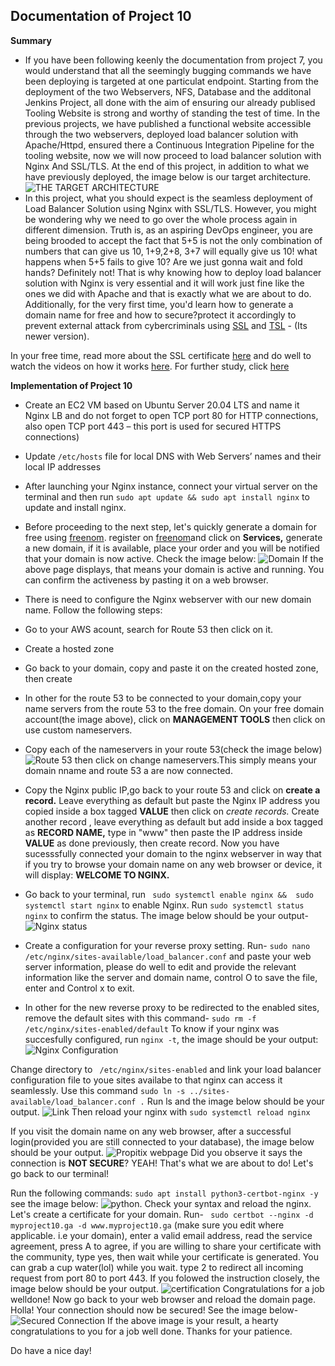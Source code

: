 ## Documentation of Project 10

**Summary**

- If you have been following keenly the documentation from project 7, you would understand that all the seemingly bugging commands we have been deploying is targeted at one particulat endpoint. Starting from the deployment of the two Webservers, NFS, Database and the additonal Jenkins Project, all done with the aim of ensuring our already publised Tooling Website is strong and worthy of standing the test of time. In the previous projects, we have published a functional website accessible through the two webservers, deployed load balancer solution with Apache/Httpd, ensured there a Continuous Integration Pipeline for the tooling website, now we will now proceed to load balancer solution with Nginx And SSL/TLS. At the end of this project, in addition to what we have previously deployed, the image below is our target architecture. ![THE TARGET ARCHITECTURE](./images/Final%20Architecture.PNG)
- In this project, what you should expect is the seamless deployment of Load Balancer Solution using Nginx with SSL/TLS. However, you might be wondering why we need to go over the whole process again in different dimension. Truth is, as an aspiring  DevOps engineer, you are being brooded to accept the fact that 5+5 is not the only combination of numbers that can give us 10, 1+9,2+8, 3+7 will equally give us 10! what happens when 5+5 fails to give 10? Are we just gonna wait and fold hands? Definitely not! That is why knowing how to deploy load balancer solution with Nginx is very essential and it will work just fine like the ones we did with Apache and that is exactly what we are about to do. Additionally, for the very first time, you'd learn how to generate a domain name for free and how to secure?protect it accordingly to prevent external attack from cybercriminals using [SSL](https://en.wikipedia.org/wiki/Secure_Sockets_Layer) and [TSL](https://en.wikipedia.org/wiki/Secure_Sockets_Layer) - (Its newer version).  

In your free time, read more about the SSL certificate [here](https://blog.hubspot.com/marketing/what-is-ssl) and do well to watch the videos on how it works [here](https://youtu.be/T4Df5_cojAs). For further study, click [here](https://youtu.be/SJJmoDZ3il8)

**Implementation of Project 10**

- Create an EC2 VM based on Ubuntu Server 20.04 LTS and name it Nginx LB and do not forget to open TCP port 80 for HTTP connections, also open TCP port 443 – this port is used for secured HTTPS connections)
- Update `/etc/hosts` file for local DNS with Web Servers’ names and their local IP addresses
- After launching your Nginx instance, connect your virtual server on the terminal and then run `sudo apt update && sudo apt install nginx` to update and install nginx.
- Before proceeding to the next step, let's quickly generate a domain for free using [freenom](https://my.freenom.com/clientarea.php). register on  [freenom](https://my.freenom.com/clientarea.php)and click on **Services,** generate a new domain, if it is available, place your order and you will be notified that your domain is now active. Check the image below: ![Domain](./images/My%20domain.PNG) If the above page displays, that means your domain is active and running. You can confirm the activeness by pasting it on a web browser.
- There is need to configure the Nginx webserver with our new domain name. Follow the following steps:
- Go to your AWS acount, search for Route 53 then click on it.
- Create a hosted zone
- Go back to your domain, copy and paste it on the created hosted zone, then create
- In other for the route 53 to be connected to your domain,copy your name servers from the route 53 to the free domain. On your free domain account(the image above), click on **MANAGEMENT TOOLS** then click on use custom nameservers. 
- Copy each of the nameservers in your route 53(check the image below) ![Route 53](./images/Route%2053%20hosted%20zone.PNG) then click on change nameservers.This simply means your domain nname and route 53 a are now connected.
- Copy the Nginx public IP,go back to your route 53 and click on **create a record.** Leave everything as default but paste the Nginx IP address you copied inside a box tagged **VALUE** then click on *create records.* Create another record 
, leave everything as default but add inside a box tagged as **RECORD NAME,** type in "www" then paste the IP address inside **VALUE** as done previously, then create record. Now you have sucesssfully connected your domain to the nginx webserver in way that if you try to browse your domain name on any web browser or device, it will display: **WELCOME TO NGINX.**

- Go back to your terminal, run ` sudo systemctl enable nginx &&  sudo systemctl start nginx` to enable Nginx. Run `sudo systemctl status nginx` to confirm the status. The image below should be your output- ![Nginx status](./images/Nginx%20status.PNG) 

- Create a configuration for your reverse proxy setting. Run- `sudo nano /etc/nginx/sites-available/load_balancer.conf` and paste your web server information, please do well to edit and provide the relevant information like the server and domain name, control O to save the file, enter and Control x to exit.

- In other for the new reverse proxy to be redirected to the enabled sites, remove the default sites with this command- `sudo rm -f /etc/nginx/sites-enabled/default` To know if your nginx was succesfully configured, run `nginx -t`, the image should be your output: ![Nginx Configuration](./images/Successful%20nginx%20configuration.PNG)

Change directory to ` /etc/nginx/sites-enabled` and link your load balancer configuration file to youe sites availabe to that nginx can access it seamlessly. Use this command `sudo ln -s ../sites-available/load_balancer.conf .` Run ls and the image below should be your output. ![Link](./images/linking%20the%20load%20balancer%20conf.PNG)
Then reload your nginx with `sudo systemctl reload nginx`

If you visit the domain name on any web browser, after a successful login(provided you are still connected to your database), the image below should be your output. ![Propitix webpage](./images/propitix%20webpage%20accessed%20with%20domain%20name.PNG)
Did you observe it says the connection is **NOT SECURE**? YEAH! That's what we are about to do! Let's go back to our terminal!

Run the following commands: `sudo apt install python3-certbot-nginx -y` see the image below: ![python](./images/Python%203%20installation.PNG). Check your syntax and reload the nginx. Let's create a certificate for your domain. Run- ` sudo certbot --nginx -d myproject10.ga -d www.myproject10.ga` (make sure you edit where applicable. i.e your domain), enter a valid email address, read the service agreement, press A to agree, if you are willing to share your certificate with the community, type yes, then wait while your certificate is generated. You can grab a cup water(lol) while you wait. type 2 to redirect all incoming request from port 80 to port 443. If you folowed the instruction closely, the image below should be your output. ![certification](./images/Certification.PNG)
Congratulations for a job welldone! Now go back to your web browser and reload the domain page. Holla! Your connection should now be secured! See the image below- ![Secured Connection](./images/secured%20connection.PNG)
If the above image is your result, a hearty congratulations to you for a job well done. Thanks for your patience.

Do have a nice day!
